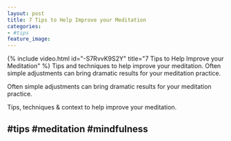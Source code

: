 ```yaml
---
layout: post
title: 7 Tips to Help Improve your Meditation
categories:
- #tips
feature_image: 
---
```


{% include video.html id="-S7RvvK9S2Y" title="7 Tips to Help Improve your Meditation" %}
Tips and techniques to help improve your meditation. Often simple adjustments can bring dramatic results for your meditation practice.

Often simple adjustments can bring dramatic results for your meditation practice. 

Tips, techniques & context to help improve your meditation. 

#tips #meditation #mindfulness 
---
